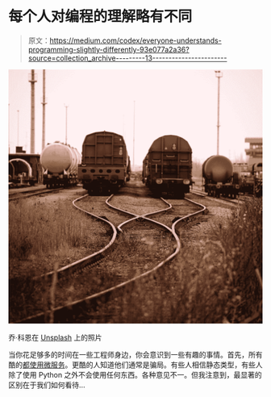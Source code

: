 # 每个人对编程的理解略有不同

> 原文：<https://medium.com/codex/everyone-understands-programming-slightly-differently-93e077a2a36?source=collection_archive---------13----------------------->

![](img/0370bd493ce9332f5bbcd5d0d10a2762.png)

乔·科恩在 [Unsplash](https://unsplash.com?utm_source=medium&utm_medium=referral) 上的照片

当你花足够多的时间在一些工程师身边，你会意识到一些有趣的事情。首先，所有酷的[都使用微服务](/codex/the-biggest-mistakes-we-made-building-microservices-10b555d80dae?sk=d6af2b07ea80a03b7c7ef81c96b8c886)。更酷的人知道他们通常是骗局。有些人相信静态类型，有些人除了使用 Python 之外不会使用任何东西。各种意见不一。但我注意到，最显著的区别在于我们如何看待…